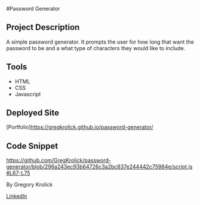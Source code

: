 #Password Generator

## Project Description
A simple password generator. It prompts the user for how long that want the password to be and a what type of characters they would like to include.


## Tools
+ HTML
+ CSS
+ Javascript

## Deployed Site

[Portfolio]https://gregkrolick.github.io/password-generator/

## Code Snippet
https://github.com/GregKrolick/password-generator/blob/296a243ec93b64726c3a2bc837e244442c75984e/script.js#L67-L75

By Gregory Krolick

[LinkedIn](https://www.linkedin.com/in/gregory-krolick-617515134/)